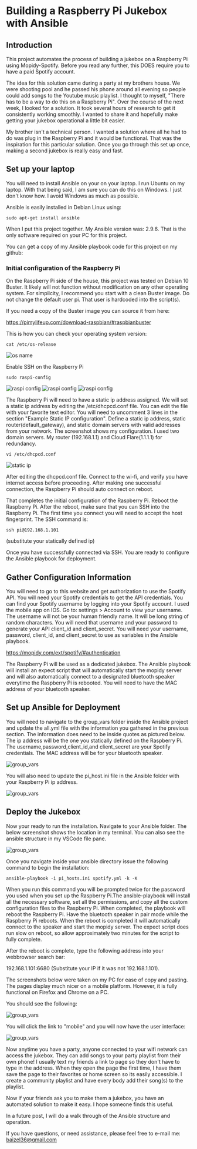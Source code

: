 # **Building a Raspberry Pi Jukebox with Ansible**

## **Introduction**

This project automates the process of building a jukebox on a Raspberry Pi using Mopidy-Spotify. Before you read any further, this DOES require you to have a paid Spotify account.  

The idea for this solution came during a party at my brothers house.  We were shooting pool and he passed his phone around all evening so people could add songs to the Youtube music playlist.  I thought to myself, "There has to be a way to do this on a Raspberry Pi". Over the course of the next week, I looked for a solution.  It took several hours of research to get it consistently working smoothly. I wanted to share it and hopefully make getting your jukebox operational a little bit easier.    

My brother isn't a technical person.  I wanted a solution where all he had to do was plug in the Raspberry Pi and it would be functional.  That was the inspiration for this particular solution. Once you go through this set up once, making a second jukebox is really easy and fast. 

## **Set up your laptop**

You will need to install Ansible on your on your laptop.  I run Ubuntu on my laptop. With that being said, I am sure you can do this on Windows. I just don't know how.  I avoid Windows as much as possible.  

Ansible is easily installed in Debian Linux using:

```sudo apt-get install ansible```

When I put this project together.  My Ansible version was: 2.9.6.  That is the only software required on your PC for this project.

You can get a copy of my Ansible playbook code for this project on my github:

### **Initial configuration of the Raspberry Pi**

On the Raspberry Pi side of the house, this project was tested on Debian 10 Buster.  It likely will not function without modification on any other operating system.  For simplicity, I recommend you start with a clean Buster image.  Do not change the default user pi. That user is hardcoded into the script(s). 

If you need a copy of the Buster image you can source it from here:

https://pimylifeup.com/download-raspbian/#raspbianbuster

This is how you can check your operating system version: 

   ```cat /etc/os-release```

   ![os name](/ansible/README/markdown_images/os_name.png)

Enable SSH on the Raspberry Pi
   
   ```sudo raspi-config```
  
   ![raspi config](/ansible/README/markdown_images/raspi_config_cmd.png)
   ![raspi config](/ansible/README/markdown_images/raspi_config_int_options.png)
   ![raspi config](/ansible/README/markdown_images/enable_ssh.png)

The Raspberry Pi will need to have a static ip address assigned. We will set a static ip address by editing the /etc/dhcpcd.conf file. You can edit the file with your favorite text editor.  You will need to uncomment 3 lines in the section "Example Static IP configuration".  Define a static ip address, static router(default_gateway), and static domain servers with valid addresses from your network. The screenshot shows my configuration. I used two domain servers.  My router (192.168.1.1) and Cloud Flare(1.1.1.1) for redundancy.

   ```vi /etc/dhcpcd.conf```

   ![static ip](/ansible/README/markdown_images/dhcpcd.conf_config.png)

After editing the dhcpcd.conf file.  Connect to the wi-fi, and verify you have internet access before proceeding. After making one successful connection, the Raspberry Pi should auto connect on reboot. 

That completes the initial configuration of the Raspberry Pi.  Reboot the Raspberry Pi. After the reboot, make sure that you can SSH into the Raspberry Pi.  The first time you connect you will need to accept the host fingerprint.  The SSH command is:
   
   ```ssh pi@192.168.1.101```

   (substitute your statically defined ip)

   Once you have successfully connected via SSH.  You are ready to configure the Ansible playbook for deployment.

## **Gather Configuration Information**

You will need to go to this website and get authorization to use the Spotify API. You will need your Spotify credentials to get the API credentials. You can find your Spotify username by logging into your Spotify account.  I used the mobile app on IOS.  Go to: settings > Account to view your username.  The username will not be your human friendly name.  It will be long string of random characters.  You will need that username and your password to generate your API client_id and client_secret. You will need your username, password, client_id, and client_secret to use as variables in the Ansible playbook. 

   https://mopidy.com/ext/spotify/#authentication
   

The Raspberry Pi will be used as a dedicated jukebox.  The Ansible playbook will install an expect script that will automatically start the mopidy server and will also automatically connect to a designated bluetooth speaker everytime the Raspberry Pi is rebooted. You will need to have the MAC address of your bluetooth speaker.  

 ## **Set up Ansible for Deployment**

You will need to navigate to the group_vars folder inside the Ansible project and update the all.yml file with the information you gathered in the previous section.  The information does need to be inside quotes as pictured below. The ip address will be the one you statically defined on the Raspberry Pi.  The username,password,client_id,and client_secret are your Spotify credentials. The MAC address will be for your bluetooth speaker.

   ![group_vars](/ansible/README/markdown_images/group_vars.png)

You will also need to update the pi_host.ini file in the Ansible folder with your Raspberry Pi ip address.  

   ![group_vars](/ansible/README/markdown_images/pi_hosts.ini.png)

## **Deploy the Jukebox**

Now your ready to run the installation. Navigate to your Ansible folder. The below screenshot shows the location in my terminal.  You can also see the ansible structure in my VSCode file pane. 

   ![group_vars](/ansible/README/markdown_images/vscode.png)

Once you navigate inside your ansible directory issue the following command to begin the installation:

```ansible-playbook -i pi_hosts.ini spotify.yml -k -K```

When you run this command you will be prompted twice for the password you used when you set up the Raspberry Pi.The ansible-playbook will install all the necessary software, set all the permissions, and copy all the custom configuration files to the Raspberry Pi.  When completed, the playbook will reboot the Raspberry Pi. Have the bluetooth speaker in pair mode while the Raspberry Pi reboots.  When the reboot is completed it will automatically connect to the speaker and start the mopidy server.  The expect script does run slow on reboot, so allow approximately two minutes for the script to fully complete. 

After the reboot is complete, type the following address into your webbrowser search bar:  

192.168.1.101:6680 (Substitute your IP if it was not 192.168.1.101).  

The screenshots below were taken on my PC for ease of copy and pasting.  The pages display much nicer on a mobile platform.  However, it is fully functional on Firefox and Chrome on a PC.  

You should see the following: 

   ![group_vars](/ansible/README/markdown_images/mopidy1.png)

You will click the link to "mobile" and you will now have the user interface:

   ![group_vars](/ansible/README/markdown_images/mopidy2.png)

Now anytime you have a party, anyone connected to your wifi network can access the jukebox. They can add songs to your party playlist from their own phone! I usually text my friends a link to page so they don't have to type in the address.  When they open the page the first time, I have them save the page to their favorites or home screen so its easily accessible. I create a community playlist and have every body add their song(s) to the playlist.

Now if your friends ask you to make them a jukebox, you have an automated solution to make it easy.  I hope someone finds this useful.

In a future post, I will do a walk through of the Ansible structure and operation.

If you have questions, or need assistance, please feel free to e-mail me:  baizel36@gmail.com


